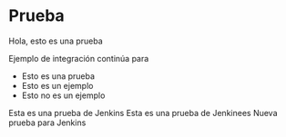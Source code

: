 # Prueba

Hola, esto es una prueba

Ejemplo de integración continúa para

* Esto es una prueba
* Esto es un ejemplo
* Esto no es un ejemplo

Esta es una prueba de Jenkins
Esta es una prueba de Jenkinees
Nueva prueba para Jenkins
